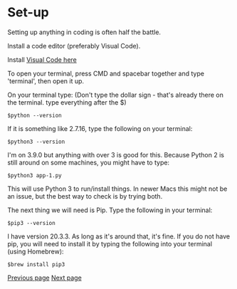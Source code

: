 # Set-up

Setting up anything in coding is often half the battle.

Install a code editor (preferably Visual Code).

Install [Visual Code here](https://code.visualstudio.com/)

To open your terminal, press CMD and spacebar together and type 'terminal', then open it up.

On your terminal type:
(Don't type the dollar sign - that's already there on the terminal. type everything after the $)

```
$python --version
```

If it is something like 2.7.16, type the following on your terminal:
```
$python3 --version
```
I'm on 3.9.0 but anything with over 3 is good for this. Because Python 2 is still around on some machines, you might have to type:

```
$python3 app-1.py
```

This will use Python 3 to run/install things. In newer Macs this might not be an issue, but the best way to check is by trying both.

The next thing we will need is Pip. Type the following in your terminal:
```
$pip3 --version
```

I have version 20.3.3. As long as it's around that, it's fine. If you do not have pip, you will need to install it by typing the following into your terminal (using Homebrew):
```
$brew install pip3
```


[Previous page](https://github.com/jdm79/basic-bs4/blob/main/1-web-scraping-intro.md) [Next page](https://github.com/jdm79/basic-bs4/blob/main/3-web-scraping-exercise-1.md)
